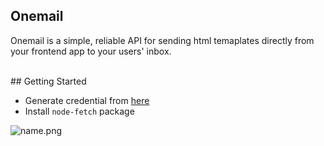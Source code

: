 ## Onemail

Onemail is a simple, reliable API for sending html temaplates directly from your frontend app to your users' inbox.

<br>
## Getting Started

- Generate credential from [here](https://onemail.vercel.app/)
- Install `node-fetch` package

![name.png](https://magicbell.com/api/og-images?url=https://magicbell.ghost.io/content/images/2022/01/EmailAPIs.jpeg)

